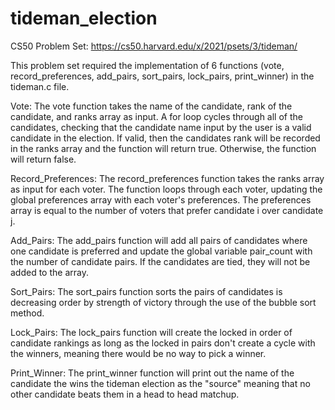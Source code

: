 # tideman_election

CS50 Problem Set: https://cs50.harvard.edu/x/2021/psets/3/tideman/

This problem set required the implementation of 6 functions (vote, record_preferences, add_pairs, sort_pairs, lock_pairs, print_winner) in the tideman.c file. 

Vote:
The vote function takes the name of the candidate, rank of the candidate, and ranks array as input. A for loop cycles through all of the candidates, checking that 
the candidate name input by the user is a valid candidate in the election. If valid, then the candidates rank will be recorded in the ranks array and the function 
will return true. Otherwise, the function will return false. 

Record_Preferences:
The record_preferences function takes the ranks array as input for each voter. The function loops through each voter, updating the global preferences array with 
each voter's preferences. The preferences array is equal to the number of voters that prefer candidate i over candidate j. 

Add_Pairs:
The add_pairs function will add all pairs of candidates where one candidate is preferred and update the global variable pair_count with the number of candidate 
pairs. If the candidates are tied, they will not be added to the array.

Sort_Pairs:
The sort_pairs function sorts the pairs of candidates is decreasing order by strength of victory through the use of the bubble sort method. 

Lock_Pairs:
The lock_pairs function will create the locked in order of candidate rankings as long as the locked in pairs don't create a cycle with the winners, meaning there 
would be no way to pick a winner. 

Print_Winner:
The print_winner function will print out the name of the candidate the wins the tideman election as the "source" meaning that no other candidate beats them in a 
head to head matchup. 
